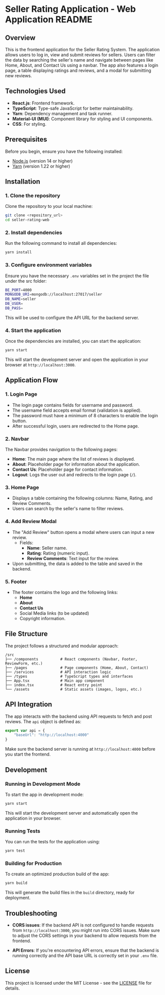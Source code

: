 # Seller Rating Application - Web Application README

## Overview
This is the frontend application for the Seller Rating System. The application allows users to log in, view and submit reviews for sellers. Users can filter the data by searching the seller's name and navigate between pages like Home, About, and Contact Us using a navbar. The app also features a login page, a table displaying ratings and reviews, and a modal for submitting new reviews.

## Technologies Used
- **React.js**: Frontend framework.
- **TypeScript**: Type-safe JavaScript for better maintainability.
- **Yarn**: Dependency management and task runner.
- **Material-UI (MUI)**: Component library for styling and UI components.
- **CSS**: For styling.
  
## Prerequisites

Before you begin, ensure you have the following installed:

- [Node.js](https://nodejs.org/en/) (version 14 or higher)
- [Yarn](https://yarnpkg.com/) (version 1.22 or higher)

## Installation

### 1. Clone the repository
Clone the repository to your local machine:

```bash
git clone <repository_url>
cd seller-rating-web
```

### 2. Install dependencies
Run the following command to install all dependencies:

```bash
yarn install
```

### 3. Configure environment variables
Ensure you have the necessary `.env` variables set in the project the file under the src folder:

```bash
BE_PORT=4000
MONGODB_URI=mongodb://localhost:27017/seller
DB_NAME=seller
DB_USER=
DB_PASS=
```

This will be used to configure the API URL for the backend server.

### 4. Start the application
Once the dependencies are installed, you can start the application:

```bash
yarn start
```

This will start the development server and open the application in your browser at `http://localhost:3000`.

## Application Flow

### 1. **Login Page**
- The login page contains fields for username and password.
- The username field accepts email format (validation is applied).
- The password must have a minimum of 8 characters to enable the login button.
- After successful login, users are redirected to the Home page.

### 2. **Navbar**
The Navbar provides navigation to the following pages:
- **Home**: The main page where the list of reviews is displayed.
- **About**: Placeholder page for information about the application.
- **Contact Us**: Placeholder page for contact information.
- **Logout**: Logs the user out and redirects to the login page (`/`).

### 3. **Home Page**
- Displays a table containing the following columns: Name, Rating, and Review Comments.
- Users can search by the seller's name to filter reviews.

### 4. **Add Review Modal**
- The "Add Review" button opens a modal where users can input a new review.
  - Fields:
    - **Name**: Seller name.
    - **Rating**: Rating (numeric input).
    - **Review Comments**: Text input for the review.
- Upon submitting, the data is added to the table and saved in the backend.

### 5. **Footer**
- The footer contains the logo and the following links:
  - **Home**
  - **About**
  - **Contact Us**
  - Social Media links (to be updated)
  - Copyright information.

## File Structure
The project follows a structured and modular approach:

```
/src
├── /components          # React components (Navbar, Footer, ReviewForm, etc.)
├── /pages               # Page components (Home, About, Contact)
├── /services            # API interaction logic
├── /types               # TypeScript types and interfaces
├── App.tsx              # Main app component
├── index.tsx            # React entry point
└── /assets              # Static assets (images, logos, etc.)
```

## API Integration
The app interacts with the backend using API requests to fetch and post reviews. The `api` object is defined as:

```ts
export var api = {
    "baseUrl": "http://localhost:4000"
}
```

Make sure the backend server is running at `http://localhost:4000` before you start the frontend.

## Development

### Running in Development Mode
To start the app in development mode:

```bash
yarn start
```

This will start the development server and automatically open the application in your browser.

### Running Tests
You can run the tests for the application using:

```bash
yarn test
```

### Building for Production
To create an optimized production build of the app:

```bash
yarn build
```

This will generate the build files in the `build` directory, ready for deployment.

## Troubleshooting

- **CORS issues**: If the backend API is not configured to handle requests from `http://localhost:3000`, you might run into CORS issues. Make sure to adjust the CORS settings in your backend to allow requests from the frontend.
  
- **API Errors**: If you're encountering API errors, ensure that the backend is running correctly and the API base URL is correctly set in your `.env` file.

## License

This project is licensed under the MIT License - see the [LICENSE](LICENSE) file for details.